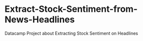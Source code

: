 # Extract-Stock-Sentiment-from-News-Headlines
Datacamp Project about Extracting Stock Sentiment on Headlines
